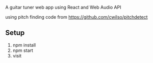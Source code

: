 A guitar tuner web app using React and Web Audio API

using pitch finding code from https://github.com/cwilso/pitchdetect 

## Setup
1. npm install 
2. npm start
3. visit